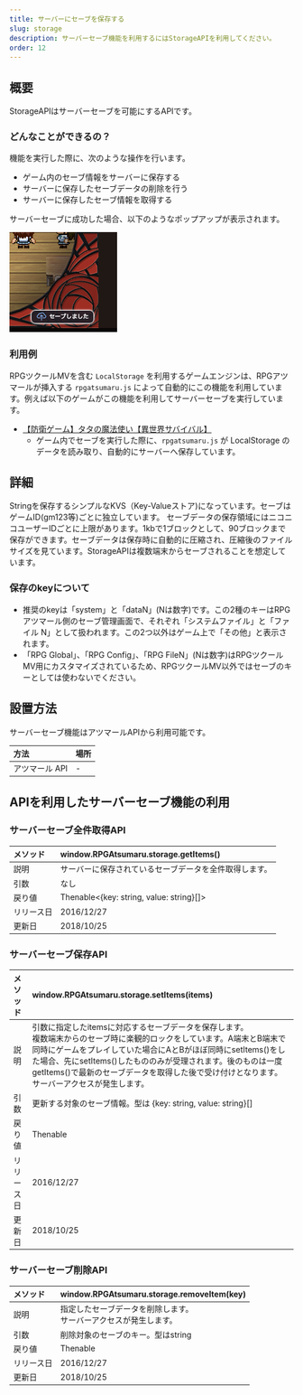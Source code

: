 ```yaml
---
title: サーバーにセーブを保存する
slug: storage
description: サーバーセーブ機能を利用するにはStorageAPIを利用してください。
order: 12
---
```


## 概要
StorageAPIはサーバーセーブを可能にするAPIです。

### どんなことができるの？

機能を実行した際に、次のような操作を行います。

- ゲーム内のセーブ情報をサーバーに保存する
- サーバーに保存したセーブデータの削除を行う
- サーバーに保存したセーブ情報を取得する

サーバーセーブに成功した場合、以下のようなポップアップが表示されます。

![サーバーセーブ](/images/storage.png)

### 利用例

RPGツクールMVを含む `LocalStorage` を利用するゲームエンジンは、RPGアツマールが挿入する `rpgatsumaru.js` によって自動的にこの機能を利用しています。例えば以下のゲームがこの機能を利用してサーバーセーブを実行しています。

- [【防衛ゲーム】タタの魔法使い【異世界サバイバル】](https://game.nicovideo.jp/atsumaru/games/gm7601)
  - ゲーム内でセーブを実行した際に、`rpgatsumaru.js` が LocalStorage のデータを読み取り、自動的にサーバーへ保存しています。

## 詳細
Stringを保存するシンプルなKVS（Key-Valueストア)になっています。セーブはゲームID(gm123等)ごとに独立しています。
セーブデータの保存領域にはニコニコユーザーIDごとに上限があります。1kbで1ブロックとして、90ブロックまで保存ができます。セーブデータは保存時に自動的に圧縮され、圧縮後のファイルサイズを見ています。StorageAPIは複数端末からセーブされることを想定しています。

### 保存のkeyについて
- 推奨のkeyは「system」と「dataN」(Nは数字)です。この2種のキーはRPGアツマール側のセーブ管理画面で、それぞれ「システムファイル」と「ファイル N」として扱われます。この2つ以外はゲーム上で「その他」と表示されます。
- 「RPG Global」、「RPG Config」、「RPG FileN」(Nは数字)はRPGツクールMV用にカスタマイズされているため、RPGツクールMV以外ではセーブのキーとしては使わないでください。

## 設置方法

サーバーセーブ機能はアツマールAPIから利用可能です。

方法 | 場所
:---|:---
アツマール API | -

## APIを利用したサーバーセーブ機能の利用

### サーバーセーブ全件取得API
メソッド | window.RPGAtsumaru.storage.getItems()
:---|:---
説明 | サーバーに保存されているセーブデータを全件取得します。
引数 | なし
戻り値 | Thenable<{key: string, value: string}[]>
リリース日 | 2016/12/27
更新日 | 2018/10/25

### サーバーセーブ保存API
メソッド | window.RPGAtsumaru.storage.setItems(items)
:---|:---
説明 | 引数に指定したitemsに対応するセーブデータを保存します。<br>複数端末からのセーブ時に楽観的ロックをしています。A端末とB端末で同時にゲームをプレイしていた場合にAとBがほぼ同時にsetItems()をした場合、先にsetItems()したもののみが受理されます。後のものは一度getItems()で最新のセーブデータを取得した後で受け付けとなります。<br>サーバーアクセスが発生します。
引数 | 更新する対象のセーブ情報。型は {key: string, value: string}[]
戻り値 | Thenable<void>
リリース日 | 2016/12/27
更新日 | 2018/10/25

### サーバーセーブ削除API
メソッド | window.RPGAtsumaru.storage.removeItem(key)
:---|:---
説明 | 指定したセーブデータを削除します。<br>サーバーアクセスが発生します。
引数 | 削除対象のセーブのキー。型はstring
戻り値 | Thenable<void>
リリース日 | 2016/12/27
更新日 | 2018/10/25
